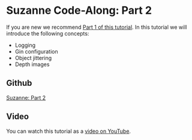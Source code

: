 # Suzanne Code-Along: Part 2

If you are new we recommend [Part 1 of this tutorial](https://github.com/ZumoLabs/zpy/tree/main/examples/suzanne). In this tutorial we will introduce the following concepts:

- Logging
- Gin configuration
- Object jittering
- Depth images

## Github

[Suzanne: Part 2](https://github.com/ZumoLabs/zpy/tree/main/examples/suzanne_2)

## Video

You can watch this tutorial as a [video on YouTube](https://youtu.be/wGTe2jJF0nE).

